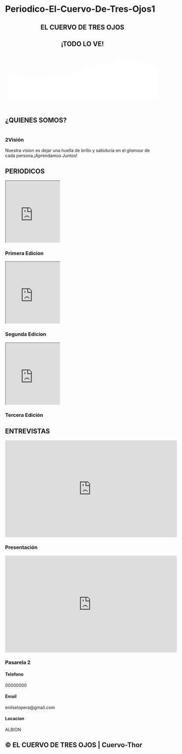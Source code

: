 # Periodico-El-Cuervo-De-Tres-Ojos1
<!DOCTYPE html>
<html lang="es">

<head>
    <meta charset="UTF-8">
    <meta name="viewport" content="width=device-width, initial-scale=1.0">
    <meta http-equiv="X-UA-Compatible" content="ie=edge">
    <title>El Cuervo De tres Ojos</title>
    <link rel="shortcut icon" href="img\portada.jpeg" type="image/x-icon">
    <link rel="stylesheet" href="css/estilos.css">
    <link href="https://fonts.googleapis.com/css?family=Open+Sans:300,400,700,800&display=swap" rel="stylesheet"> 
</head>

<body>
    <header>
        </nav>
        <section class="textos-header">
            <h1>EL CUERVO DE TRES OJOS</h1>
            <h2>¡TODO LO VE!</h2>
        </section>
        <div class="wave" style="height: 150px; overflow: hidden;"><svg viewBox="0 0 500 150" preserveAspectRatio="none"
                style="height: 100%; width: 100%;">
                <path d="M0.00,49.98 C150.00,150.00 349.20,-50.00 500.00,49.98 L500.00,150.00 L0.00,150.00 Z"
                    style="stroke: none; fill: #fff;"></path>
            </svg></div>
    </header>
    <main>
        <section class="contenedor sobre-nosotros">
            <h2 class="titulo">¿QUIENES SOMOS?</h2>
            <div class="contenedor-sobre-nosotros">
                <img src="img\portada.jpeg" alt="" class="imagen-about-us">
                <div class="contenido-textos">
                    <h3><span>2</span>Visión</h3>
                    <p>Nuestra vision es dejar una huella de brillo y sabiduria en el glomour de cada persona.​
                    ¡Aprendamos Juntos!</p>
                    </div>
                </div>
            </div>
        </section>
        <section class="documentos">
            <div class="contenedor">
                <h2 class="titulo">PERIODICOS</h2>
                <div class="revistas">
                    <div class="revistas-ind">
                        <iframe src="https://docs.google.com/viewer?srcid=1eZMacUL5IMNLCMTbPn9C7Nxn4zePMM8L&pid=explorer&efh=false&a=v&chrome=false&embedded=true" width="35%" height="200px"></iframe>
                        <h3> Primera Edicion </h3>
                    </div>
            </div>
            <div class="contenedor">
                <div class="revistas">
                    <div class="revistas-ind">
                        <iframe src="https://docs.google.com/viewer?srcid=1lMQRzItZIh2eCdWgGIJDfML-rdgeAzN9&pid=explorer&efh=false&a=v&chrome=false&embedded=true" width="35%" height="200px"></iframe>
                        <h3> Segunda Edicion </h3>
                    </div> 
            </div>
            <div class="contenedor">
                <div class="revistas">
                    <div class="revistas-ind">
                        <iframe src="https://docs.google.com/viewer?srcid=1RIiFYgfWw5JIIMK0nLavHDEkJEQCRWeT&pid=explorer&efh=false&a=v&chrome=false&embedded=true" width="35%" height="200px"></iframe>
                        <h3> Tercera Edición </h3>
                    </div>
            </div>
        </section>
        <section class="videos">
            <div class="contendor">
                <h2 class="titulo">ENTREVISTAS</h2>
                <div class="videos-pasarela">
                    <div class="videos-ind">
                       <iframe width="560" height="315" src="https://www.youtube.com/embed/KVJjZiAKWZQ" title="YouTube video player" frameborder="0" allow="accelerometer; autoplay; clipboard-write; encrypted-media; gyroscope; picture-in-picture" allowfullscreen></iframe>
                        <h3>Presentación</h3>
                    </div>
                </div>
                <div class="videos-pasarela">
                    <div class="videos-ind">
                        <iframe width="560" height="315" src="https://www.youtube.com/embed/5gRfLyifis8" title="YouTube video player" frameborder="0" allow="accelerometer; autoplay; clipboard-write; encrypted-media; gyroscope; picture-in-picture" allowfullscreen></iframe>
                        <h3>Pasarela 2</h3>
                    </div>
                </div>
            </div>
        </section>
    </main>
    <footer>
        <div class="contenedor-footer">
            <div class="content-foo">
                <h4>Telefono</h4>
                <p>00000000</p>
            </div>
            <div class="content-foo">
                <h4>Email</h4>
                <p>enilselopera@gmail.com</p>
            </div>
            <div class="content-foo">
                <h4>Locacion</h4>
                <p>ALBION</p>
            </div>
        </div>
        <h2 class="titulo-final">&copy; EL CUERVO DE TRES OJOS | Cuervo-Thor</h2>
    </footer>
</body>

</html>
